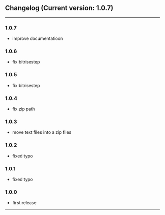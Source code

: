 ## Changelog (Current version: 1.0.7)

-----------------
### 1.0.7

* improve documentatioon

### 1.0.6

* fix bitrisestep

### 1.0.5

* fix bitrisestep

### 1.0.4

* fix zip path

### 1.0.3

* move text files into a zip files

### 1.0.2

* fixed typo

### 1.0.1

* fixed typo

### 1.0.0

* first release


-----------------